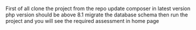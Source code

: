 First of all clone the project from the repo update composer in latest version php version should be above 8.1 migrate the database schema then run the project and you will see the required assessment in home page